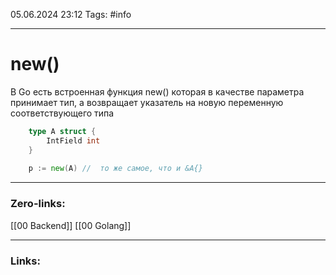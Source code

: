 05.06.2024 23:12
Tags: #info

---
# new()

В Go есть встроенная функция new() которая в качестве параметра принимает тип, а возвращает указатель на новую переменную соответствующего типа

```go
    type A struct {
        IntField int
    }
    
    p := new(A) //  то же самое, что и &A{}
```

---
### Zero-links:
[[00 Backend]] [[00 Golang]]

---
### Links: